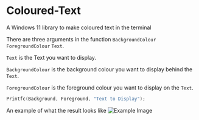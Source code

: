 # Coloured-Text
A Windows 11 library to make coloured text in the terminal

There are three arguments in the function `BackgroundColour` `ForegroundColour` `Text`.

`Text` is the Text you want to display.

`BackgroundColour` is the background colour you want to display behind the `Text`.

`ForegroundColour` is the foreground colour you want to display on the `Text`.

```C
Printfc(Background, Foreground, "Text to Display");
```

An example of what the result looks like
![Example Image](https://github.com/slyzowo/Coloured-Text/main/images/demo-pic.png)